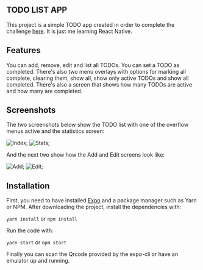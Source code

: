 ## TODO LIST APP
This project is a simple TODO app created in order to complete the challenge [here](https://github.com/brianegan/flutter_architecture_samples/blob/master/app_spec.md). It is just me learning React Native.

## Features

You can add, remove, edit and list all TODOs. You can set a TODO as completed. There's also two menu overlays with options for marking all complete, clearing them, show all, show only active TODOs and show all completed. There's also a screen that shows how many TODOs are active and how many are completed.    

## Screenshots

The two screenshots below show the TODO list with one of the overflow menus active and the statistics screen: 

![Index](demo/index.png);
![Stats](demo/stats.png);

And the next two show how the Add and Edit screens look like:

![Add](demo/add.png);
![Edit](demo/edit.png);

## Installation

First, you need to have installed [Expo](https://expo.io/) and a package manager such as Yarn or NPM. After downloading the project, install the dependencies with:

`yarn install` or `npm install`

Run the code with: 

`yarn start` or `npm start`

Finally you can scan the Qrcode provided by the expo-cli or have an emulator up and running.
